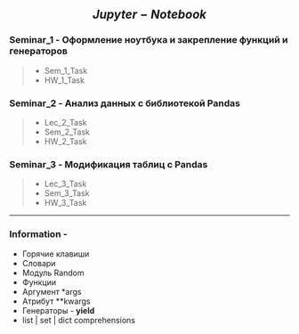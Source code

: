## $$Jupyter-Notebook$$

### Seminar_1 - Оформление ноутбука и закрепление функций и генераторов
> - Sem_1_Task
> - HW_1_Task
### Seminar_2 - Анализ данных с библиотекой Pandas
> - Lec_2_Task
> - Sem_2_Task
> - HW_2_Task
### Seminar_3 - Модификация таблиц с Pandas
> - Lec_3_Task
> - Sem_3_Task
> - HW_3_Task





---
### Information - 
- Горячие клавиши
- Словари
- Модуль Random
- Функции
- Аргумент *args
- Атрибут **kwargs
- Генераторы - **yield**
- list | set | dict comprehensions